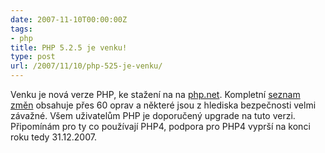 ```yaml
---
date: 2007-11-10T00:00:00Z
tags:
- php
title: PHP 5.2.5 je venku!
type: post
url: /2007/11/10/php-525-je-venku/
---
```


<p>Venku je nov&#xE1; verze PHP, ke stažen&#xED; na na <a href="https://www.php.net/downloads.php">php.net</a>. Kompletn&#xED; <a href="https://www.php.net/ChangeLog-5.php#5.2.5">seznam změn</a> obsahuje přes 60 oprav a někter&#xE9; jsou z hlediska bezpečnosti velmi z&#xE1;važn&#xE9;. V&#x161;em uživatelům PHP je doporučen&#xFD; upgrade na tuto verzi. Připom&#xED;n&#xE1;m pro ty co použ&#xED;vaj&#xED; PHP4, podpora pro PHP4 vypr&#x161;&#xED; na konci roku tedy 31.12.2007. </p>
